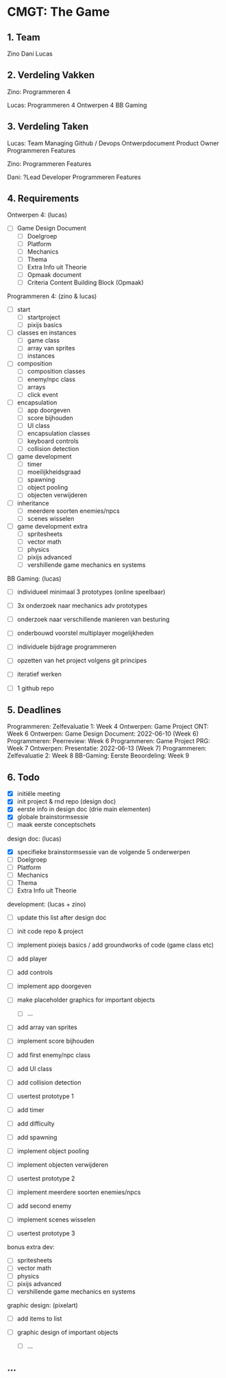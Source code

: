 # CMGT: The Game

## 1. Team

Zino
Dani
Lucas

## 2. Verdeling Vakken

Zino: 
Programmeren 4

Lucas: 
Programmeren 4
Ontwerpen 4
BB Gaming

## 3. Verdeling Taken

Lucas: 
Team Managing
Github / Devops
Ontwerpdocument
Product Owner
Programmeren Features

Zino:
Programmeren Features

Dani:
?Lead Developer
Programmeren Features

## 4. Requirements

Ontwerpen 4: (lucas)
- [ ] Game Design Document
  - [ ] Doelgroep
  - [ ] Platform
  - [ ] Mechanics
  - [ ] Thema
  - [ ] Extra Info uit Theorie
  - [ ] Opmaak document
  - [ ] Criteria Content Building Block (Opmaak)

Programmeren 4: (zino & lucas)
- [ ] start
  - [ ] startproject
  - [ ] pixijs basics
- [ ] classes en instances
  - [ ] game class
  - [ ] array van sprites
  - [ ] instances
- [ ] composition
  - [ ] composition classes
  - [ ] enemy/npc class
  - [ ] arrays
  - [ ] click event
- [ ] encapsulation
  - [ ] app doorgeven
  - [ ] score bijhouden
  - [ ] UI class
  - [ ] encapsulation classes
  - [ ] keyboard controls
  - [ ] collision detection
- [ ] game development
  - [ ] timer
  - [ ] moeilijkheidsgraad
  - [ ] spawning
  - [ ] object pooling
  - [ ] objecten verwijderen
- [ ] inheritance
  - [ ] meerdere soorten enemies/npcs
  - [ ] scenes wisselen

- [ ] game development extra
  - [ ] spritesheets
  - [ ] vector math
  - [ ] physics
  - [ ] pixijs advanced
  - [ ] vershillende game mechanics en systems

BB Gaming: (lucas)
- [ ] individueel minimaal 3 prototypes (online speelbaar)
- [ ] 3x onderzoek naar mechanics adv prototypes
- [ ] onderzoek naar verschillende manieren van besturing
- [ ] onderbouwd voorstel multiplayer mogelijkheden
- [ ] individuele bijdrage programmeren
- [ ] opzetten van het project volgens git principes
- [ ] iteratief werken
- [ ] 1 github repo


## 5. Deadlines

Programmeren: Zelfevaluatie 1: Week 4
Ontwerpen: Game Project ONT: Week 6
Ontwerpen: Game Design Document: 2022-06-10 (Week 6)
Programmeren: Peerreview: Week 6
Programmeren: Game Project PRG: Week 7
Ontwerpen: Presentatie: 2022-06-13 (Week 7)
Programmeren: Zelfevaluatie 2: Week 8
BB-Gaming: Eerste Beoordeling: Week 9

## 6. Todo

- [x] initiële meeting 
- [x] init project & rnd repo (design doc)
- [x] eerste info in design doc (drie main elementen)
- [x] globale brainstormsessie
- [ ] maak eerste conceptschets

design doc: (lucas)
- [x] specifieke brainstormsessie van de volgende 5 onderwerpen 
- [ ] Doelgroep
- [ ] Platform
- [ ] Mechanics
- [ ] Thema
- [ ] Extra Info uit Theorie

development: (lucas + zino)
- [ ] update this list after design doc

- [ ] init code repo & project 
- [ ] implement pixiejs basics / add groundworks of code (game class etc)
- [ ] add player
- [ ] add controls
- [ ] implement app doorgeven

- [ ] make placeholder graphics for important objects
  - [ ] ...

- [ ] add array van sprites
- [ ] implement score bijhouden
- [ ] add first enemy/npc class
- [ ] add UI class
- [ ] add collision detection
- [ ] usertest prototype 1
- [ ] add timer
- [ ] add difficulty
- [ ] add spawning
- [ ] implement object pooling
- [ ] implement objecten verwijderen
- [ ] usertest prototype 2
- [ ] implement meerdere soorten enemies/npcs
- [ ] add second enemy
- [ ] implement scenes wisselen
- [ ] usertest prototype 3

bonus extra dev:
- [ ] spritesheets
- [ ] vector math
- [ ] physics
- [ ] pixijs advanced
- [ ] vershillende game mechanics en systems

graphic design: 
(pixelart)

- [ ] add items to list

- [ ] graphic design of important objects
  - [ ] ...

## ...